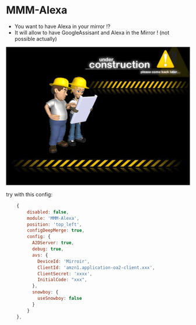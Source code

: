 # MMM-Alexa

 * You want to have Alexa in your mirror !?
 * It will allow to have GoogleAssisant and Alexa in the Mirror ! (not possible actually)

![](https://raw.githubusercontent.com/bugsounet/coding/main/underconstruction.gif)

try with this config:

```js
    {
        disabled: false,
        module: 'MMM-Alexa',
        position: 'top_left',
        configDeepMerge: true,
        config: {
          A2DServer: true,
          debug: true,
          avs: {
            DeviceId: 'Mirroir',
            ClientId: 'amzn1.application-oa2-client.xxx',
            ClientSecret: 'xxxx',
            InitialCode: "xxx",
          },
          snowboy: {
            useSnowboy: false
          }
        }
    },
 ```
